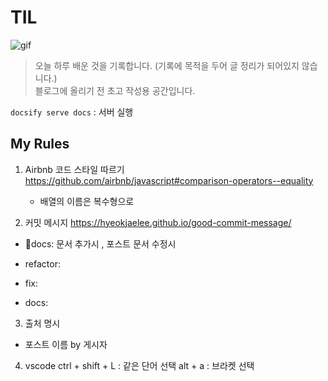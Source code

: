 # TIL

![gif](https://64.media.tumblr.com/d0882e5ced56b533606f306819c24344/0d4acff10974087f-76/s500x750/9cdade385a0eee210d220a4c496ef2e8b0ae8fbc.gifv)

> 오늘 하루 배운 것을 기록합니다. (기록에 목적을 두어 글 정리가 되어있지 않습니다.)  
> 블로그에 올리기 전 초고 작성용 공간입니다.


`docsify serve docs` : 서버 실행


## My Rules
1. Airbnb 코드 스타일 따르기 <https://github.com/airbnb/javascript#comparison-operators--equality>
	- 배열의 이름은 복수형으로 

2. 커밋 메시지 <https://hyeokjaelee.github.io/good-commit-message/>
- 📝docs: 문서 추가시 , 포스트 문서 수정시


- refactor: 
- fix: 
- docs: 

3. 출처 명시 
- 포스트 이름 by 게시자 

4. vscode
ctrl + shift + L : 같은 단어 선택
alt + a : 브라켓 선택
